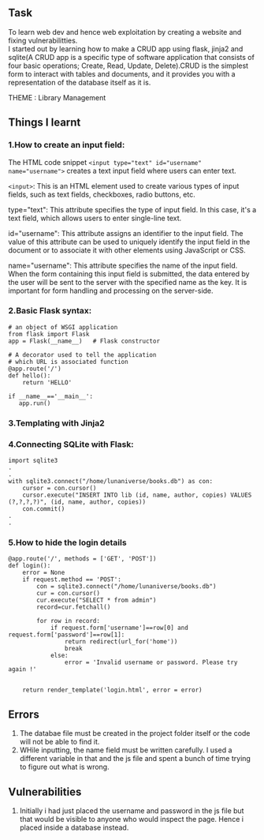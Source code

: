 ## Task
To learn web dev and hence web exploitation by creating a website and fixing vulnerabilitties. </br>
I started out by learning how to make a CRUD app using flask, jinja2 and sqlite(A CRUD app is a specific type of software application that consists of four basic operations; Create, Read, Update, Delete).CRUD is the simplest form to interact with tables and documents, and it provides you with a representation of the database itself as it is.</br>

THEME : Library Management

## Things I learnt

### 1.How to create an input field: ###
The HTML code snippet ```<input type="text" id="username" name="username">``` creates a text input field where users can enter text.

```<input>```: This is an HTML element used to create various types of input fields, such as text fields, checkboxes, radio buttons, etc.

type="text": This attribute specifies the type of input field. In this case, it's a text field, which allows users to enter single-line text.

id="username": This attribute assigns an identifier to the input field. The value of this attribute can be used to uniquely identify the input field in the document or to associate it with other elements using JavaScript or CSS.

name="username": This attribute specifies the name of the input field. When the form containing this input field is submitted, the data entered by the user will be sent to the server with the specified name as the key. It is important for form handling and processing on the server-side.

### 2.Basic Flask syntax: ###
```
# an object of WSGI application 
from flask import Flask     
app = Flask(__name__)   # Flask constructor 
  
# A decorator used to tell the application 
# which URL is associated function 
@app.route('/')       
def hello(): 
    return 'HELLO'
  
if __name__=='__main__': 
   app.run()
```

### 3.Templating with Jinja2 ###

### 4.Connecting SQLite with Flask: ###
```
import sqlite3
.
.
with sqlite3.connect("/home/lunaniverse/books.db") as con: 
    cursor = con.cursor() 
    cursor.execute("INSERT INTO lib (id, name, author, copies) VALUES (?,?,?,?)", (id, name, author, copies)) 
    con.commit() 
.
.
```

### 5.How to hide the login details
```
@app.route('/', methods = ['GET', 'POST'])  
def login(): 
    error = None     
    if request.method == 'POST': 
        con = sqlite3.connect("/home/lunaniverse/books.db")
        cur = con.cursor()
        cur.execute("SELECT * from admin")
        record=cur.fetchall()

        for row in record:
            if request.form['username']==row[0] and request.form['password']==row[1]:
                return redirect(url_for('home'))
                break
            else: 
                error = 'Invalid username or password. Please try again !'
        
             
    return render_template('login.html', error = error)
```


## Errors

1) The databae file must be created in the project folder itself or the code will not be able to  find it.
2) WHile inputting, the name field must be written carefully. I used a different variable in that and the js file and spent a bunch of time trying to figure out what is wrong.

## Vulnerabilities
1) Initially i had just placed the username and password in the js file but that would be visible to anyone who would inspect the page. Hence i placed inside a database instead.
